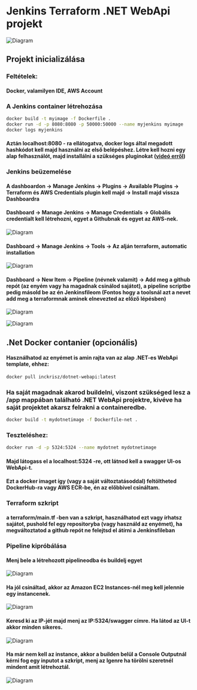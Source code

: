 # Jenkins Terraform .NET WebApi projekt
![Diagram](images/Projekt.png)


## Projekt inicializálása
### Feltételek:
#### Docker, valamilyen IDE, AWS Account

### A Jenkins container létrehozása

```bash
docker build -t myimage -f Dockerfile .
docker run -d -p 8080:8080 -p 50000:50000 --name myjenkins myimage
docker logs myjenkins
```

#### Aztán localhost:8080 - ra ellátogatva, docker logs által megadott hashkódot kell majd használni az első belépéshez. Létre kell hozni egy alap felhasználót, majd installálni a szükséges pluginokat ([videó erről](https://youtu.be/Zdxko2bPAAw?t=341))

### Jenkins beüzemelése

#### A dashboardon -> Manage Jenkins -> Plugins -> Available Plugins -> Terraform és AWS Credentials plugin kell majd -> Install majd vissza Dashboardra

#### Dashboard -> Manage Jenkins -> Manage Credentials -> Globális credentialt kell létrehozni, egyet a Githubnak és egyet az AWS-nek.

![Diagram](images/Jenkins1.png)

#### Dashboard -> Manage Jenkins -> Tools -> Az alján terraform, automatic installation

![Diagram](images/Jenkins2.png)

#### Dashboard -> New Item -> Pipeline (névnek valamit) -> Add meg a github repót (az enyém vagy ha magadnak csinálod sajátot), a pipeline scriptbe pedig másold be az én Jenkinsfileom (Fontos hogy a toolsnál azt a nevet add meg a terraformnak aminek elnevezted az előző lépésben)

![Diagram](images/Jenkins3.png)

![Diagram](images/Jenkins4.png)

## .Net Docker contanier (opcionális)

#### Használhatod az enyémet is amin rajta van az alap .NET-es WebApi template, ehhez:

```bash
docker pull inckrisz/dotnet-webapi:latest
```

### Ha saját magadnak akarod buildelni, viszont szükséged lesz a /app mappában található .NET WebApi projektre, kivéve ha saját projektet akarsz felrakni a containeredbe.

```bash
docker build -t mydotnetimage -f Dockerfile-net .
```

### Teszteléshez:

```bash
docker run -d -p 5324:5324 --name mydotnet mydotnetimage
```

#### Majd látogass el a localhost:5324 -re, ott látnod kell a swagger UI-os WebApi-t.

#### Ezt a docker imaget így (vagy a saját változtatásoddal) feltöltheted DockerHub-ra vagy AWS ECR-be, én az előbbivel csináltam.

### Terraform szkript

#### a terraform/main.tf -ben van a szkript, használhatod ezt vagy írhatsz sajátot, pushold fel egy repositoryba (vagy használd az enyémet), ha megváltoztatod a github repót ne felejtsd el átírni a Jenkinsfileban

### Pipeline kipróbálása

#### Menj bele a létrehozott pipelineodba és buildelj egyet

![Diagram](images/Jenkins5.png)

#### Ha jól csináltad, akkor az Amazon EC2 Instances-nél meg kell jelennie egy instancenek.

![Diagram](images/Jenkins6.png)

####  Keresd ki az IP-jét majd menj az IP:5324/swagger címre. Ha látod az UI-t akkor minden sikeres.

![Diagram](images/Jenkins7.png)

#### Ha már nem kell az instance, akkor a builden belül a Console Outputnál kérni fog egy inputot a szkript, menj az Igenre ha törölni szeretnél mindent amit létrehoztál.

![Diagram](images/Jenkins8.png)









